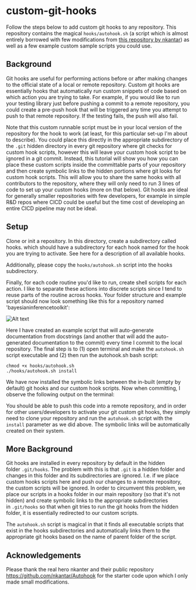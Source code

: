 # custom-git-hooks
Follow the steps below to add custom git hooks to any repository. This repository contains the magical `hooks/autohook.sh` (a script which is almost entirely borrowed with few modifications from [this repository by nkantar](https://github.com/nkantar/Autohook)) as well as a few example custom sample scripts you could use.


## Background

Git hooks are useful for performing actions before or after making changes to the official state of a local or remote repository. Custom git hooks are essentially hooks that automatically run custom snippets of code based on which action you are trying to take. For example, if you would like to run your testing library just before pushing a commit to a remote repository, you could create a pre-push hook that will be triggered any time you attempt to push to that remote repository. If the testing fails, the push will also fail.

Note that this custom runnable script must be in your local version of the repository for the hook to work (at least, for this particular set-up I'm about to describe). You could place this directly in the appropriate subdirectory of the `.git` hidden directory in every git repository where git checks for custom hook scripts, however this will leave your custom hook script to be ignored in a git commit. Instead, this tutorial will show you how you can place these custom scripts inside the committable parts of your repository and then create symbolic links to the hidden portions where git looks for custom hook scripts. This will allow you to share the same hooks with all contributors to the repository, where they will only need to run 3 lines of code to set up your custom hooks (more on that below). Git hooks are ideal for generally smaller repositories with few developers, for example in simple R&D repos where CICD could be useful but the time cost of developing an entire CICD pipeline may not be ideal.


## Setup

Clone or init a repository. In this directory, create a subdirectory called hooks. which should have a subdirectory for each hook named for the hook you are trying to activate. See here for a description of all available hooks.

Additionally, please copy the `hooks/autohook.sh` script into the hooks subdirectory.

Finally, for each code routine you'd like to run, create shell scripts for each action. I like to separate these actions into discrete scripts since I tend to reuse parts of the routine across hooks. Your folder structure and example script should now look something like this for a repository named 'bayesianinferencetoolkit':

![Alt text](/relative/path/to/img.jpg?raw=true "Optional Title")

Here I have created an example script that will auto-generate documentation from docstrings (and another that will add the auto-generated documentation to the commit) every time I commit to the local repository. The final step is to (1) open terminal and make the `autohook.sh` script executable and (2) then run the autohook.sh bash script:

```
chmod +x hooks/autohook.sh
./hooks/autohook.sh install
```

We have now installed the symbolic links between the in-built (empty by default) git hooks and our custom hook scripts.
Now when committing, I observe the following output on the terminal:


You should be able to push this code into a remote repository, and in order for other users/developers to activate your git custom git hooks, they simply need to clone your repository and run the `autohook.sh` script with the `install` parameter as we did above. The symbolic links will be automatically created on their system.


## More Background

Git hooks are installed in every repository by default in the hidden folder `.git/hooks`. The problem with this is that `.git` is a hidden folder and changes in this folder and its subdirectories are ignored. I.e. if we place custom hooks scripts here and push our changes to a remote repository, the custom scripts will be ignored. In order to circumvent this problem, we place our scripts in a hooks folder in our main repository (so that it's not hidden) and create symbolic links to the appropriate subdirectories in `.git/hooks` so that when git tries to run the git hooks from the hidden folder, it is essentially redirected to our custom scripts.

The `autohook.sh` script is magical in that it finds all executable scripts that exist in the hooks subdirectories and automatically links them to the appropriate git hooks based on the name of parent folder of the script.


## Acknowledgements

Please thank the real hero nkanter and their public repository https://github.com/nkantar/Autohook for the starter code upon which I only made small modifications.

